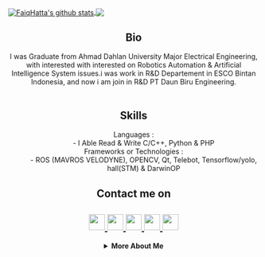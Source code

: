 <html>
   <body>
   <a href="https://api.whatsapp.com/send?phone=6288225111268">
    <img align="center" alt="FaiqHatta's github stats" src="https://github-readme-stats.vercel.app/api/top-langs/?username=hattafaiq&layout=compact"/>
   </a>
	<a href="https://api.whatsapp.com/send?phone=6288225111268">
	<img align="center" src="https://github-readme-stats.vercel.app/api?username=hattafaiq&theme=buefy&show_icons=true&count_private=false&hide=issues,prs"/>
    </a>
      <h2 align="center">Bio</h2>
      <p align="center">
         I was Graduate from Ahmad Dahlan University Major Electrical Engineering, with interested with interested on Robotics Automation & Artificial Intelligence System issues.i was work in R&D Departement in ESCO Bintan Indonesia, and now i am join in R&D PT Daun Biru Engineering.<br> <br>
      </p>
      <h2 align="center">Skills</h2>
      <dl align="center">
         <dt>Languages :</dt>
         <dd>- I Able Read & Write C/C++, Python & PHP</dd>
         <dt>Frameworks or Technologies :</dt>
         <dd>- ROS (MAVROS VELODYNE), OPENCV, Qt, Telebot, Tensorflow/yolo, hall(STM) & DarwinOP 
         </dd>
      </dl>
      <h2 align="center">Contact me on</h2>
      <h2 align="center">
         <a href="https://www.instagram.com/faiqhatta">
         <img src="https://github.com/gauravghongde/social-icons/blob/master/PNG/Black/Instagram_black.png" width="32" height="32"/>
         </a>
         <a href="https://api.whatsapp.com/send?phone=6288225111268">
         <img src="https://github.com/gauravghongde/social-icons/blob/master/PNG/Black/LinkedIN_black.png" width="32" height="32"/>
         </a>
         <a href="https://www.instagram.com/madebygaurav">
         <img src="https://github.com/gauravghongde/social-icons/blob/master/PNG/Black/Instagram_black.png" width="32" height="32"/>
         </a>
         <a href="mailto:7gaurav.ghongde@gmail.com">
         <img src="https://github.com/gauravghongde/social-icons/blob/master/PNG/Black/Gmail_black.png" width="32" height="32"/>
         </a>
         <a href="https://api.whatsapp.com/send?phone=6288225111268">
         <img src="https://github.com/gauravghongde/social-icons/blob/master/PNG/Black/Telegram_black.png" width="32" height="32"/>
         </a>
      </h2>
      <details align="center">
         <summary><b>More About Me</b><br></summary>
            <div>
               <b>
                  <h3>My Stats</h3>
			   </b>
            </div>
            <div>
               <b>
                  <h3>My Journey</h3>
                  <a href="https://spotify-now-playing.vercel.app/api/spotify-now-playing">
                  <img alt="Now playing Spotify" src="https://spotify-now-playing.vercel.app/api/spotify-now-playing"/>
                  </a>
               </b>
            </div>
      </details>
   </body>
</html>
